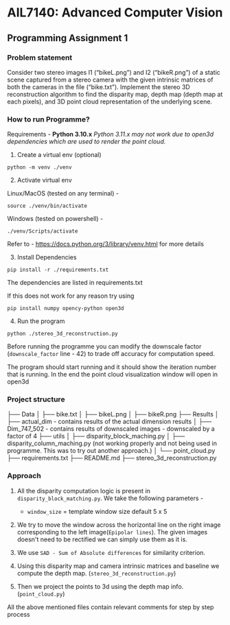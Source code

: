 # AIL7140: Advanced Computer Vision
## Programming Assignment 1

### Problem statement
Consider two stereo images I1 (“bikeL.png”) and I2 (“bikeR.png”) of a static scene captured from a
stereo camera with the given intrinsic matrices of both the cameras in the file (“bike.txt”). Implement
the stereo 3D reconstruction algorithm to find the disparity map, depth map (depth map at each pixels),
and 3D point cloud representation of the underlying scene.

### How to run Programme?


Requirements - **Python 3.10.x**
*Python 3.11.x may not work due to open3d dependencies which are used to render the point cloud.*

1. Create a virtual env (optional)

```
python -m venv ./venv
```

2. Activate virtual env

Linux/MacOS (tested on any terminal) - 
```
source ./venv/bin/activate
```

Windows (tested on powershell) - 

```
./venv/Scripts/activate
```

Refer to - https://docs.python.org/3/library/venv.html for more details

3. Install Dependencies

```
pip install -r ./requirements.txt
```

The dependencies are listed in requirements.txt

If this does not work for any reason try using

```
pip install numpy opency-python open3d
```

4. Run the program

```
python ./stereo_3d_reconstruction.py
```

Before running the programme you can modify the downscale factor (`downscale_factor` line - 42) to trade off accuracy for computation speed.

The program should start running and it should show the iteration number that is running. 
In the end the point cloud visualization window will open in open3d

### Project structure

├── Data
│   ├── bike.txt
│   ├── bikeL.png
│   ├── bikeR.png
├── Results
│   ├── actual_dim - contains results of the actual dimension results
│   ├── Dim_747_502 - contains results of downscaled images - downscaled by a factor of 4
├── utils
│   ├── disparity_block_maching.py
│   ├── disparity_column_maching.py (not working properly and not being used in programme. This was to try out another approach.)
│   └── point_cloud.py
├── requirements.txt
├── README.md
├── stereo_3d_reconstruction.py


### Approach

1. All the disparity computation logic is present in `disparity_block_matching.py`. We take the following parameters - 
    - `window_size` = template window size default 5 x 5

2. We try to move the window across the horizontal line on the right image corresponding to the left image(`Epipolar lines`). The given images doesn't need to be rectified we can simply use them as it is.

3. We use `SAD - Sum of Absolute differences` for similarity criterion.

4. Using this disparity map and camera intrinsic matrices and baseline we compute the depth map. (`stereo_3d_reconstruction.py`)

5. Then we project the points to 3d using the depth map info. (`point_cloud.py`)

All the above mentioned files contain relevant comments for step by step process